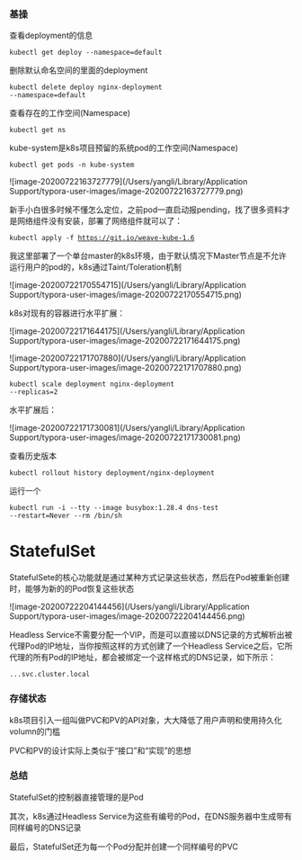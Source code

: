 ### 基操

查看deployment的信息

<code>kubectl get deploy --namespace=default</code>



删除默认命名空间的里面的deployment

<code>kubectl delete deploy nginx-deployment --namespace=default</code>



查看存在的工作空间(Namespace)

<code>kubectl get ns</code>



kube-system是k8s项目预留的系统pod的工作空间(Namespace)

<code>kubectl get pods -n kube-system</code>

![image-20200722163727779](/Users/yangli/Library/Application Support/typora-user-images/image-20200722163727779.png)

新手小白很多时候不懂怎么定位，之前pod一直启动报pending，找了很多资料才是网络组件没有安装，部署了网络组件就可以了：

<code>kubectl apply -f https://git.io/weave-kube-1.6</code>



我这里部署了一个单台master的k8s环境，由于默认情况下Master节点是不允许运行用户的pod的，k8s通过Taint/Toleration机制

![image-20200722170554715](/Users/yangli/Library/Application Support/typora-user-images/image-20200722170554715.png)





k8s对现有的容器进行水平扩展：

![image-20200722171644175](/Users/yangli/Library/Application Support/typora-user-images/image-20200722171644175.png)

![image-20200722171707880](/Users/yangli/Library/Application Support/typora-user-images/image-20200722171707880.png)

<code>kubectl scale deployment nginx-deployment --replicas=2</code>

水平扩展后：

![image-20200722171730081](/Users/yangli/Library/Application Support/typora-user-images/image-20200722171730081.png)





查看历史版本

<code>kubectl rollout history deployment/nginx-deployment</code>



运行一个

<code>kubectl run -i --tty --image busybox:1.28.4 dns-test --restart=Never --rm /bin/sh</code>



# StatefulSet

StatefulSete的核心功能就是通过某种方式记录这些状态，然后在Pod被重新创建时，能够为新的的Pod恢复这些状态



![image-20200722204144456](/Users/yangli/Library/Application Support/typora-user-images/image-20200722204144456.png)

Headless Service不需要分配一个VIP，而是可以直接以DNS记录的方式解析出被代理Pod的IP地址，当你按照这样的方式创建了一个Headless Service之后，它所代理的所有Pod的IP地址，都会被绑定一个这样格式的DNS记录，如下所示：

<code><pod-name>.<svc-name>.<namespace>.svc.cluster.local</code>



### 存储状态

k8s项目引入一组叫做PVC和PV的API对象，大大降低了用户声明和使用持久化volumn的门槛

PVC和PV的设计实际上类似于“接口”和“实现”的思想



### 总结

StatefulSet的控制器直接管理的是Pod

其次，k8s通过Headless Service为这些有编号的Pod，在DNS服务器中生成带有同样编号的DNS记录

最后，StatefulSet还为每一个Pod分配并创建一个同样编号的PVC




